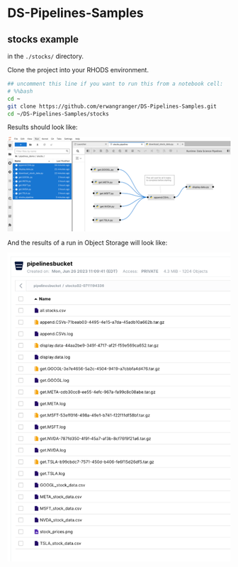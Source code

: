 # DS-Pipelines-Samples

## stocks example

in the `./stocks/` directory.

Clone the project into your RHODS environment.

```bash
## uncomment this line if you want to run this from a notebook cell:
# %%bash
cd ~
git clone https://github.com/erwangranger/DS-Pipelines-Samples.git
cd ~/DS-Pipelines-Samples/stocks
```


Results should look like:

![](stocks/pipeline.view.png)

And the results of a run in Object Storage will look like:

![](stocks/object.storage.view.png)